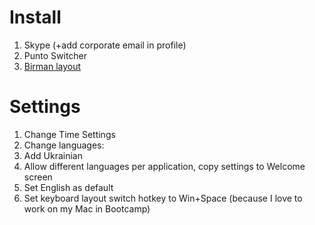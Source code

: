 # Install
1. Skype (+add corporate email in profile)
2. Punto Switcher
3. [Birman layout](http://ilyabirman.ru/projects/typography-layout/)

# Settings
1. Change Time Settings
2. Change languages:
  1. Add Ukrainian
  2. Allow different languages per application, copy settings to Welcome screen
  3. Set English as default
  4. Set keyboard layout switch hotkey to Win+Space (because I love to work on my Mac in Bootcamp)

